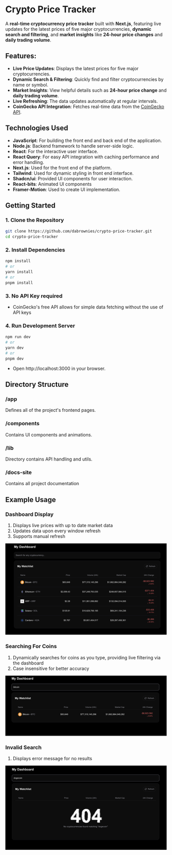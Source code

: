 # Crypto Price Tracker

A **real-time cryptocurrency price tracker** built with **Next.js**, featuring live updates for the latest prices of five major cryptocurrencies, **dynamic search and filtering**, and **market insights** like **24-hour price changes** and **daily trading volume**.

## Features:
- **Live Price Updates**: Displays the latest prices for five major cryptocurrencies.
- **Dynamic Search & Filtering**: Quickly find and filter cryptocurrencies by name or symbol.
- **Market Insights**: View helpful details such as **24-hour price change** and **daily trading volume**.
- **Live Refreshing**: The data updates automatically at regular intervals.
-  **CoinGecko API Integration**: Fetches real-time data from the [CoinGecko API](https://www.coingecko.com/en/api).

## Technologies Used
- **JavaScript**: For building the front end and back end of the application.
- **Node.js**: Backend framework to handle server-side logic.
- **React**: For the interactive user interface.
- **React Query**: For easy API integration with caching performance and error handling.
- **Next.js**: Used for the front end of the platform.
- **Tailwind**: Used for dynamic styling in front end interface.
- **Shadcn/ui**: Provided UI components for user interaction.
- **React-bits**: Animated UI components
- **Framer-Motion**: Used to create UI implementation.

## Getting Started

### 1. Clone the Repository
```bash
git clone https://github.com/dabrownies/crypto-price-tracker.git
cd crypto-price-tracker
```
### 2. Install Dependencies
```bash
npm install
# or
yarn install
# or
pnpm install
```

### 3. No API Key required
- CoinGecko's free API allows for simple data fetching without the use of API keys

### 4. Run Development Server
```bash
npm run dev
# or
yarn dev
# or
pnpm dev
```
- Open http://localhost:3000 in your browser.


## Directory Structure
### /app
Defines all of the project's frontend pages.
### /components
Contains UI components and animations.
### /lib
Directory contains API handling and utils.
### /docs-site
Contains all project documentation


## Example Usage

### Dashboard Display
1. Displays live prices with up to date market data
2. Updates data upon every window refresh
3. Supports manual refresh
   
![Dashboard Screenshot](./public/images/dashboard.png)

### Searching For Coins
1. Dynamically searches for coins as you type, providing live filtering via the dashboard
2. Case insensitive for better accuracy
   
![Search Screenshot](./public/images/search.png)

### Invalid Search
1. Displays error message for no results
   
![Failed Screenshot](./public/images/failed.png)







